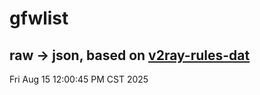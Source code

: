 # gfwlist
## raw -> json, based on [v2ray-rules-dat](https://github.com/Loyalsoldier/v2ray-rules-dat)
Fri Aug 15 12:00:45 PM CST 2025

